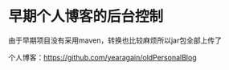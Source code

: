 # 早期个人博客的后台控制

由于早期项目没有采用maven，转换也比较麻烦所以jar包全部上传了

个人博客：https://github.com/yearagain/oldPersonalBlog